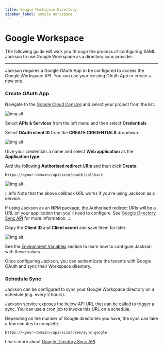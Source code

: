 ```yaml
---
title: Google Workspace Directory
sidebar_label: Google Workspace
---
```


# Google Workspace

The following guide will walk you through the process of configuring SAML Jackson to use Google Workspace as a directory sync provider.

---

Jackson requires a Google OAuth App to be configured to access the Google Workspace API. You can use your existing OAuth App or create a new one.

### Create OAuth App

Navigate to the [Google Cloud Console](https://console.cloud.google.com/) and select your project from the list.

![img alt](/img/dsync/providers/google/oauth/1.png)

Select **APIs & Services** from the left menu and then select **Credentials**.

Select **OAuth client ID** from the **CREATE CREDENTIALS** dropdown.

![img alt](/img/dsync/providers/google/oauth/2.png)

Give your credentials a name and select **Web application** as the **Application type**.

Add the following **Authorised redirect URIs** and then click **Create**.

`https://<your-domain>/api/scim/oauth/callback`

![img alt](/img/dsync/providers/google/oauth/3.png)

:::info
Note that the above callback URL works if you're using Jackson as a service.

If using Jackson as an NPM package, the Authorised redirect URIs will be a URL on your application that you'll need to configure. See [Google Directory Sync API](/docs/directory-sync/api-reference#google-directory-sync) for more information.
:::

Copy the **Client ID** and **Client secret** and save them for later.

![img alt](/img/dsync/providers/google/oauth/4.png)

See the [Environment Variables](/docs/directory-sync/api-reference#google-directory-sync) section to learn how to configure Jackson with these values.

Once configuring Jackson, you can authenticate the tenants with Google OAuth and sync their Workspace directory.

### Schedule Sync

Jackson can be configured to sync your Google Workspace directory on a schedule (e.g. every 2 hours).

Jackson service exposes the below API URL that can be called to trigger a sync. You can use a cron job to invoke this URL on a schedule.

Depending on the number of Google directories you have, the sync can take a few minutes to complete.

`https://<your-domain>/api/scim/cron/sync-google`

Learn more about [Google Directory Sync API](/docs/directory-sync/api-reference#4-sync-directory).
